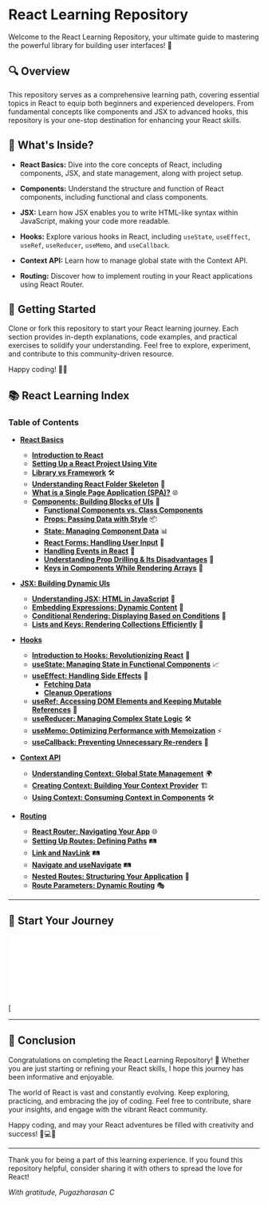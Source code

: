 # React Learning Repository

Welcome to the React Learning Repository, your ultimate guide to mastering the powerful library for building user interfaces! 🚀

## 🔍 Overview
This repository serves as a comprehensive learning path, covering essential topics in React to equip both beginners and experienced developers. From fundamental concepts like components and JSX to advanced hooks, this repository is your one-stop destination for enhancing your React skills.

## 🧭 What's Inside?
- **React Basics:** Dive into the core concepts of React, including components, JSX, and state management, along with project setup.

- **Components:** Understand the structure and function of React components, including functional and class components.

- **JSX:** Learn how JSX enables you to write HTML-like syntax within JavaScript, making your code more readable.

- **Hooks:** Explore various hooks in React, including `useState`, `useEffect`, `useRef`, `useReducer`, `useMemo`, and `useCallback`.

- **Context API:** Learn how to manage global state with the Context API.

- **Routing:** Discover how to implement routing in your React applications using React Router.

## 🚀 Getting Started
Clone or fork this repository to start your React learning journey. Each section provides in-depth explanations, code examples, and practical exercises to solidify your understanding. Feel free to explore, experiment, and contribute to this community-driven resource.

Happy coding! 🌈✨

## 📚 React Learning Index
### Table of Contents
- **[React Basics](React-Notes/2.%20Components/README.md)**
  - **[Introduction to React](1.%20introduction-to-react.md)**
  - **[Setting Up a React Project Using Vite](2.%20setting-up-react-vite.md)**
  - **[Library vs Framework](3.%20library-vs-framework.md)** 🛠️
  - **[Understanding React Folder Skeleton](4.%20react-folder-skeleton.md)** 📁
  - **[What is a Single Page Application (SPA)?](5.%20single-page-application.md)** 🌐
  - **[Components: Building Blocks of UIs](./react-basics/components/README.md)** 🧩
    - **[Functional Components vs. Class Components](6.%20functional-vs-class-components.md)**
    - **[Props: Passing Data with Style](7.%20props.md)** 📦
    - **[State: Managing Component Data](8.%20state.md)** 📊
    - **[React Forms: Handling User Input](9.%20react-forms.md)** 📝
    - **[Handling Events in React](10.%20handling-events.md)** 🎉
    - **[Understanding Prop Drilling & Its Disadvantages](11.%20prop-drilling.md)** 🚦
    - **[Keys in Components While Rendering Arrays](<12. REMOVED - keys-in-components.md>)** 🔑

- **[JSX: Building Dynamic UIs](React-Notes/3.%20JSX/JSX/README.md)**
  - **[Understanding JSX: HTML in JavaScript](13.%20understanding-jsx.md)** 📝
  - **[Embedding Expressions: Dynamic Content](14.%20embedding-expressions.md)** 🔄
  - **[Conditional Rendering: Displaying Based on Conditions](15.%20conditional-rendering.md)** 🚦
  - **[Lists and Keys: Rendering Collections Efficiently](16.%20lists-and-keys.md)** 🔑

- **[Hooks](MY$PATH$/React-Notes/4.%20Hooks/README.md)**
  - **[Introduction to Hooks: Revolutionizing React](17.%20introduction-to-hooks.md)** 🔄
  - **[useState: Managing State in Functional Components](18.%20useState.md)** 📈
  - **[useEffect: Handling Side Effects](19.%20useEffect.md)** 🌊
    - **[Fetching Data](20.%20fetching-data.md)**
    - **[Cleanup Operations](21.%20cleanup-operations.md)**
  - **[useRef: Accessing DOM Elements and Keeping Mutable References](22.%20useRef.md)** 🔗
  - **[useReducer: Managing Complex State Logic](23.%20useReducer.md)** 🛠️
  - **[useMemo: Optimizing Performance with Memoization](24.%20useMemo.md)** ⚡
  - **[useCallback: Preventing Unnecessary Re-renders](25.%20useCallback.md)** 🔁

- **[Context API](MY$PATH$/React-Notes/5.%20ContextAPI/README.md)**
  - **[Understanding Context: Global State Management](27.%20understanding-context.md)** 🌍
  - **[Creating Context: Building Your Context Provider](28.%20creating-context.md)** 🏗️
  - **[Using Context: Consuming Context in Components](29.%20using-context.md)** 🛠️

- **[Routing](MY$PATH$/React-Notes/6.%20Routing/README.md)**
  - **[React Router: Navigating Your App](30.%20react-router.md)** 🌐
  - **[Setting Up Routes: Defining Paths](31.%20setting-up-routes.md)** 🛤️
  - **[Link and NavLink](32.%20link-navlink.md)** 🛤️
  - **[Navigate and useNavigate](33.%20navigate-useNavigate.md)** 🛤️
  - **[Nested Routes: Structuring Your Application](34.%20nested-routes.md)** 📂
  - **[Route Parameters: Dynamic Routing](35.%20route-parameters.md)** 🎭

---

## 🚀 Start Your Journey

[![Start Button](React-Notes/2.%20Components/README.md)


---

## 🌟 Conclusion
Congratulations on completing the React Learning Repository! 🎉 Whether you are just starting or refining your React skills, I hope this journey has been informative and enjoyable.

The world of React is vast and constantly evolving. Keep exploring, practicing, and embracing the joy of coding. Feel free to contribute, share your insights, and engage with the vibrant React community.

Happy coding, and may your React adventures be filled with creativity and success! 🚀💻✨

---

Thank you for being a part of this learning experience. If you found this repository helpful, consider sharing it with others to spread the love for React!

*With gratitude,*
*Pugazharasan C*
